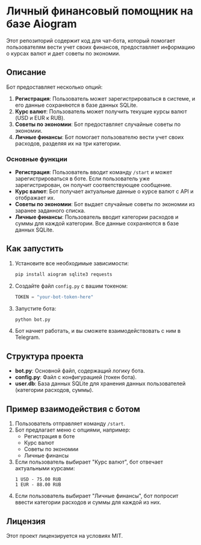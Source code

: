 # Личный финансовый помощник на базе Aiogram

Этот репозиторий содержит код для чат-бота, который помогает пользователям вести учет своих финансов, предоставляет информацию о курсах валют и дает советы по экономии.

## Описание

Бот предоставляет несколько опций:
1. **Регистрация**: Пользователь может зарегистрироваться в системе, и его данные сохраняются в базе данных SQLite.
2. **Курс валют**: Пользователь может получить текущие курсы валют (USD и EUR к RUB).
3. **Советы по экономии**: Бот предоставляет случайные советы по экономии.
4. **Личные финансы**: Бот помогает пользователю вести учет своих расходов, разделяя их на три категории.

### Основные функции

- **Регистрация**: Пользователь вводит команду `/start` и может зарегистрироваться в боте. Если пользователь уже зарегистрирован, он получит соответствующее сообщение.
- **Курс валют**: Бот получает актуальные данные о курсе валют с API и отображает их.
- **Советы по экономии**: Бот выдает случайные советы по экономии из заранее заданного списка.
- **Личные финансы**: Пользователь вводит категории расходов и суммы для каждой категории. Все данные сохраняются в базе данных SQLite.

## Как запустить

1. Установите все необходимые зависимости:
   ```bash
   pip install aiogram sqlite3 requests
   ```

2. Создайте файл `config.py` с вашим токеном:
   ```python
   TOKEN = "your-bot-token-here"
   ```

3. Запустите бота:
   ```bash
   python bot.py
   ```

4. Бот начнет работать, и вы сможете взаимодействовать с ним в Telegram.

## Структура проекта

- **bot.py**: Основной файл, содержащий логику бота.
- **config.py**: Файл с конфигурацией (токен бота).
- **user.db**: База данных SQLite для хранения данных пользователей (категории расходов, суммы).

## Пример взаимодействия с ботом

1. Пользователь отправляет команду `/start`.
2. Бот предлагает меню с опциями, например:
   - Регистрация в боте
   - Курс валют
   - Советы по экономии
   - Личные финансы
3. Если пользователь выбирает "Курс валют", бот отвечает актуальными курсами:
   ```
   1 USD - 75.00 RUB
   1 EUR - 88.00 RUB
   ```
4. Если пользователь выбирает "Личные финансы", бот попросит ввести категории расходов и суммы для каждой из них.

## Лицензия

Этот проект лицензируется на условиях MIT.

